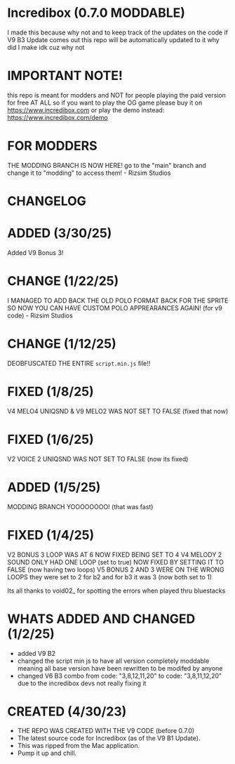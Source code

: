 # Incredibox (0.7.0 MODDABLE)
I made this because why not and to keep track of the updates on the code if V9 B3 Update comes out this repo will be automatically updated to it
why did I make idk cuz why not

# IMPORTANT NOTE!
this repo is meant for modders and NOT for people playing the paid version for free AT ALL so if you want to play the OG game please buy it on https://www.incredibox.com
or play the demo instead: https://www.incredibox.com/demo

# FOR MODDERS
THE MODDING BRANCH IS NOW HERE! go to the "main" branch and change it to "modding" to access them! - Rizsim Studios

# CHANGELOG
# ADDED (3/30/25)
Added V9 Bonus 3!

# CHANGE (1/22/25)
I MANAGED TO ADD BACK THE OLD POLO FORMAT BACK FOR THE SPRITE SO NOW YOU CAN HAVE CUSTOM POLO APPREARANCES AGAIN! (for v9 code) - Rizsim Studios

# CHANGE (1/12/25)
DEOBFUSCATED THE ENTIRE `script.min.js` file!!

# FIXED (1/8/25)
V4 MELO4 UNIQSND & V9 MELO2 WAS NOT SET TO FALSE (fixed that now)

# FIXED (1/6/25)
V2 VOICE 2 UNIQSND WAS NOT SET TO FALSE (now its fixed)

# ADDED (1/5/25)
MODDING BRANCH YOOOOOOOO! (that was fast)

# FIXED (1/4/25)
V2 BONUS 3 LOOP WAS AT 6 NOW FIXED BEING SET TO 4
V4 MELODY 2 SOUND ONLY HAD ONE LOOP (set to true) NOW FIXED BY SETTING IT TO FALSE (now having two loops)
V5 BONUS 2 AND 3 WERE ON THE WRONG LOOPS they were set to 2 for b2 and for b3 it was 3 (now both set to 1)

Its all thanks to void02_ for spotting the errors when played thru bluestacks

# WHATS ADDED AND CHANGED (1/2/25)
- added V9 B2
- changed the script min js to have all version completely moddable meaning all base version have been rewritten to be modifed by anyone
- changed V6 B3 combo from code: "3,8,12,11,20" to code: "3,8,11,12,20" due to the incredibox devs not really fixing it

# CREATED (4/30/23)
- THE REPO WAS CREATED WITH THE V9 CODE (before 0.7.0)
- The latest source code for Incredibox (as of the V9 B1 Update).
- This was ripped from the Mac application.
- Pump it up and chill.
